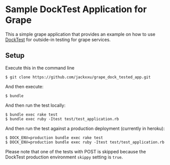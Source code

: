 # Sample DockTest Application for Grape

This a simple grape application that provides an example on how to use [DockTest] for outside-in testing for grape services.

## Setup

Execute this in the command line

    $ git clone https://github.com/jackxxu/grape_dock_tested_app.git

And then execute:

    $ bundle

And then run the test locally:

    $ bundle exec rake test
    $ bundle exec ruby -Itest test/test_application.rb

And then run the test against a production deployment (currently in heroku):

    $ DOCK_ENV=production bundle exec rake test
    $ DOCK_ENV=production bundle exec ruby -Itest test/test_application.rb

Please note that one of the tests with POST is skipped because the DockTest production environment `skippy` setting is `true`.

[DockTest]: https://github.com/jackxxu/dock_test

